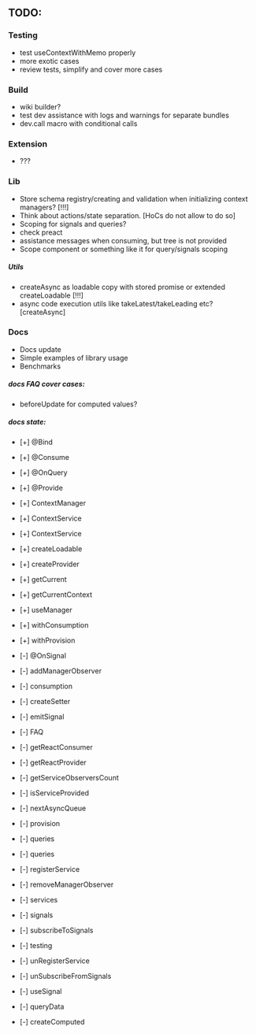 ## TODO:

### Testing
  - test useContextWithMemo properly
  - more exotic cases
  - review tests, simplify and cover more cases 

### Build
  - wiki builder?
  - test dev assistance with logs and warnings for separate bundles
  - dev.call macro with conditional calls
  
### Extension
  - ???

### Lib
  - Store schema registry/creating and validation when initializing context managers? [!!!]
  - Think about actions/state separation. [HoCs do not allow to do so]
  - Scoping for signals and queries?
  - check preact
  - assistance messages when consuming, but tree is not provided
  - Scope component or something like it for query/signals scoping

##### Utils
  - createAsync as loadable copy with stored promise or extended createLoadable [!!!]
  - async code execution utils like takeLatest/takeLeading etc? [createAsync]

### Docs
  - Docs update
  - Simple examples of library usage
  - Benchmarks

##### docs FAQ cover cases:
  - beforeUpdate for computed values?

##### docs state:
  - [+] @Bind
  - [+] @Consume
  - [+] @OnQuery
  - [+] @Provide
  - [+] ContextManager
  - [+] ContextService
  - [+] ContextService
  - [+] createLoadable
  - [+] createProvider
  - [+] getCurrent
  - [+] getCurrentContext
  - [+] useManager
  - [+] withConsumption
  - [+] withProvision
  
  - [-] @OnSignal
  - [-] addManagerObserver
  - [-] consumption
  - [-] createSetter
  - [-] emitSignal
  - [-] FAQ
  - [-] getReactConsumer
  - [-] getReactProvider
  - [-] getServiceObserversCount
  - [-] isServiceProvided
  - [-] nextAsyncQueue
  - [-] provision
  - [-] queries
  - [-] queries
  - [-] registerService
  - [-] removeManagerObserver
  - [-] services
  - [-] signals
  - [-] subscribeToSignals
  - [-] testing
  - [-] unRegisterService
  - [-] unSubscribeFromSignals
  - [-] useSignal
  - [-] queryData
  - [-] createComputed
